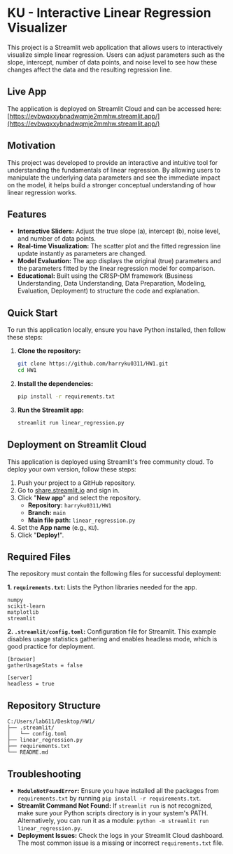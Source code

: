 # KU - Interactive Linear Regression Visualizer

This project is a Streamlit web application that allows users to interactively visualize simple linear regression. Users can adjust parameters such as the slope, intercept, number of data points, and noise level to see how these changes affect the data and the resulting regression line.

## Live App

The application is deployed on Streamlit Cloud and can be accessed here: [https://evbwqxxybnadwqmje2mmhw.streamlit.app/](https://evbwqxxybnadwqmje2mmhw.streamlit.app/)

## Motivation

This project was developed to provide an interactive and intuitive tool for understanding the fundamentals of linear regression. By allowing users to manipulate the underlying data parameters and see the immediate impact on the model, it helps build a stronger conceptual understanding of how linear regression works.

## Features

*   **Interactive Sliders:** Adjust the true slope (a), intercept (b), noise level, and number of data points.
*   **Real-time Visualization:** The scatter plot and the fitted regression line update instantly as parameters are changed.
*   **Model Evaluation:** The app displays the original (true) parameters and the parameters fitted by the linear regression model for comparison.
*   **Educational:** Built using the CRISP-DM framework (Business Understanding, Data Understanding, Data Preparation, Modeling, Evaluation, Deployment) to structure the code and explanation.

## Quick Start

To run this application locally, ensure you have Python installed, then follow these steps:

1.  **Clone the repository:**
    ```bash
    git clone https://github.com/harryku0311/HW1.git
    cd HW1
    ```

2.  **Install the dependencies:**
    ```bash
    pip install -r requirements.txt
    ```

3.  **Run the Streamlit app:**
    ```bash
    streamlit run linear_regression.py
    ```

## Deployment on Streamlit Cloud

This application is deployed using Streamlit's free community cloud. To deploy your own version, follow these steps:

1.  Push your project to a GitHub repository.
2.  Go to [share.streamlit.io](https://share.streamlit.io/) and sign in.
3.  Click "**New app**" and select the repository.
    *   **Repository:** `harryku0311/HW1`
    *   **Branch:** `main`
    *   **Main file path:** `linear_regression.py`
4.  Set the **App name** (e.g., `KU`).
5.  Click "**Deploy!**".

## Required Files

The repository must contain the following files for successful deployment:

**1. `requirements.txt`:** Lists the Python libraries needed for the app.
```
numpy
scikit-learn
matplotlib
streamlit
```

**2. `.streamlit/config.toml`:** Configuration file for Streamlit. This example disables usage statistics gathering and enables headless mode, which is good practice for deployment.
```
[browser]
gatherUsageStats = false

[server]
headless = true
```

## Repository Structure
```
C:/Users/lab611/Desktop/HW1/
├── .streamlit/
│   └── config.toml
├── linear_regression.py
├── requirements.txt
└── README.md
```

## Troubleshooting

*   **`ModuleNotFoundError`:** Ensure you have installed all the packages from `requirements.txt` by running `pip install -r requirements.txt`.
*   **Streamlit Command Not Found:** If `streamlit run` is not recognized, make sure your Python scripts directory is in your system's PATH. Alternatively, you can run it as a module: `python -m streamlit run linear_regression.py`.
*   **Deployment Issues:** Check the logs in your Streamlit Cloud dashboard. The most common issue is a missing or incorrect `requirements.txt` file.